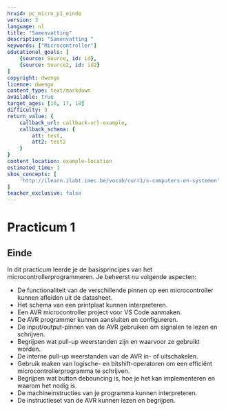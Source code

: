 ```yaml
---
hruid: pc_micro_p1_einde
version: 3
language: nl
title: "Samenvatting"
description: "Samenvatting "
keywords: ["Microcontroller"]
educational_goals: [
    {source: Source, id: id}, 
    {source: Source2, id: id2}
]
copyright: dwengo
licence: dwengo
content_type: text/markdown
available: true
target_ages: [16, 17, 18]
difficulty: 3
return_value: {
    callback_url: callback-url-example,
    callback_schema: {
        att: test,
        att2: test2
    }
}
content_location: example-location
estimated_time: 1
skos_concepts: [
    'http://ilearn.ilabt.imec.be/vocab/curr1/s-computers-en-systemen'
]
teacher_exclusive: false
---
```

# Practicum 1

## Einde

In dit practicum leerde je de basisprincipes van het microcontrollerprogrammeren. Je beheerst nu volgende aspecten:

* De functionaliteit van de verschillende pinnen op een microcontroller kunnen afleiden uit de datasheet.
* Het schema van een printplaat kunnen interpreteren.
* Een AVR microcontroller project voor VS Code aanmaken.
* De AVR programmer kunnen aansluiten en configureren.
* De input/output-pinnen van de AVR gebruiken om signalen te lezen en schrijven.
* Begrijpen wat pull-up weerstanden zijn en waarvoor ze gebruikt worden.
* De interne pull-up weerstanden van de AVR in- of uitschakelen.
* Gebruik maken van logische- en bitshift-operatoren om een efficiënt microcontrollerprogramma te schrijven.
* Begrijpen wat button debouncing is, hoe je het kan implementeren en waarom het nodig is.
* De machineinstructies van je programma kunnen interpreteren.
* De instructieset van de AVR kunnen lezen en begrijpen.
